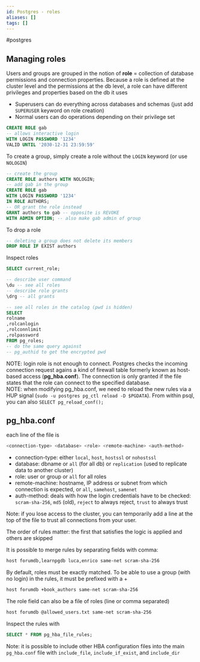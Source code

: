 ```yaml
---
id: Postgres - roles
aliases: []
tags: []
---
```

#postgres

## Managing roles

Users and groups are grouped in the notion of **role** = collection of database permissions and connection properties. Because a role is defined at the cluster level and the permissions at the db level, a role can have different privileges and properties based on the db it uses

- Superusers can do everything across databases and schemas (just add `SUPERUSER` keyword on role creation)
- Normal users can do operations depending on their privilege set

```sql
CREATE ROLE gab
-- allows interactive login
WITH LOGIN PASSWORD '1234'
VALID UNTIL '2030-12-31 23:59:59'
```

To create a group, simply create a role without the `LOGIN` keyword (or use `NOLOGIN`)

```sql
-- create the group
CREATE ROLE authors WITH NOLOGIN;
-- add gab in the group
CREATE ROLE gab
WITH LOGIN PASSWORD '1234'
IN ROLE AUTHORS;
-- OR grant the role instead
GRANT authors to gab -- opposite is REVOKE
WITH ADMIN OPTION; -- also make gab admin of group
```

To drop a role

```sql
-- deleting a group does not delete its members
DROP ROLE IF EXIST authors
```

Inspect roles

```sql
SELECT current_role;

-- describe user command
\du -- see all roles
-- describe role grants
\drg -- all grants

-- see all roles in the catalog (pwd is hidden)
SELECT 
rolname
,rolcanlogin
,rolconnlimit
,rolpassword
FROM pg_roles;
-- do the same query against
-- pg_authid to get the encrypted pwd
```

NOTE: login role is not enough to connect. Postgres checks the incoming connection request agains a kind of firewall table formerly known as host-based access (**pg_hba.conf**). The connection is only granted if the file states that the role can connect to the specified database.  
NOTE: when modifying pg_hba.conf, we need to reload the new rules via a HUP signal (`sudo -u postgres pg_ctl reload -D $PGDATA`). From within psql, you can also `SELECT pg_reload_conf();`

## pg_hba.conf

each line of the file is

```bash
<connection-type> <database> <role> <remote-machine> <auth-method>
```

- connection-type: either `local`, `host`, `hostssl` or `nohostssl`
- database: dbname or `all` (for all db) or `replication` (used to replicate data to another cluster)
- role: user or group or `all` for all roles
- remote-machine: hostname, IP address or subnet from which connection is expected, or `all`, `samehost`, `samenet`
- auth-method: deals with how the login credentials have to be checked: `scram-sha-256`, `md5` (old), `reject` to always reject, `trust` to always trust

Note: if you lose access to the cluster, you can temporarily add a line at the top of the file to trust all connections from your user.


The order of rules matter: the first that satisfies the logic is applied and others are skipped

It is possible to merge rules by separating fields with comma:

```bash
host forumdb,learnpgdb luca,enrico same-net scram-sha-256
```

By default, roles must be exactly matched. To be able to use a group (with no login) in the rules, it must be prefixed with a +

```bash
host forumdb +book_authors same-net scram-sha-256
```

The role field can also be a file of roles (line or comma separated)

```bash
host forumdb @allowed_users.txt same-net scram-sha-256
```

Inspect the rules with

```sql
SELECT * FROM pg_hba_file_rules;
```

Note: it is possible to include other HBA configuration files into the main `pg_hba.conf` file with `include_file`, `include_if_exist`, and `include_dir`
